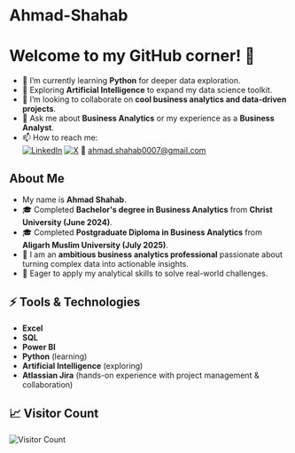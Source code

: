 # Ahmad-Shahab
# Welcome to my GitHub corner! 👋

- 🌱 I’m currently learning **Python** for deeper data exploration.
- 🤖 Exploring **Artificial Intelligence** to expand my data science toolkit.
- 👯 I’m looking to collaborate on **cool business analytics and data-driven projects**.
- 💬 Ask me about **Business Analytics** or my experience as a **Business Analyst**.
- 📫 How to reach me:  
  [![LinkedIn](https://img.shields.io/badge/LinkedIn-blue?style=flat&logo=linkedin)](https://www.linkedin.com/in/ahmad-shahab-/)  [![X](https://img.shields.io/badge/X000000style=flat&logo=X&logoColor=white)](https://x.com/ahmad071201?s=21)   📧 [ahmad.shahab0007@gmail.com](mailto:ahmad.shahab0007@gmail.com)

## About Me
- My name is **Ahmad Shahab**.
- 🎓 Completed **Bachelor's degree in Business Analytics** from **Christ University (June 2024)**.
- 🎓 Completed **Postgraduate Diploma in Business Analytics** from **Aligarh Muslim University (July 2025)**.
- 💼 I am an **ambitious business analytics professional** passionate about turning complex data into actionable insights.
- 🎯 Eager to apply my analytical skills to solve real-world challenges.

## ⚡ Tools & Technologies
- **Excel**
- **SQL**
- **Power BI**
- **Python** (learning)
- **Artificial Intelligence** (exploring)
- **Atlassian Jira** (hands-on experience with project management & collaboration)

## 📈 Visitor Count
![Visitor Count](https://profile-counter.glitch.me/ahmadshahab07/count.svg)

